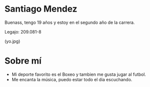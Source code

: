 # Santiago Mendez

Buenass, tengo 19 años y estoy en el segundo año de la carrera. 

Legajo: 209.081-8

(yo.jpg)

# Sobre mí

- Mi deporte favorito es el Boxeo y tambien me gusta jugar al futbol.
- Me encanta la música, puedo estar todo el dia escuchando.
